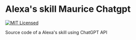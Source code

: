 # Alexa's skill Maurice Chatgpt

[![MIT Licensed](https://img.shields.io/github/license/noweh/alexa-maurice-chatgpt)](LICENSE)

Source code of a Alexa's skill using ChatGPT API

